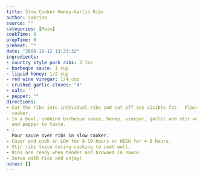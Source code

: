 ```yaml
---
title: Slow Cooker Honey-Garlic Ribs
author: Sabrina
source: ""
categories: [Main]
cookTime: 0
prepTime: 0
preheat: ""
date: "2008-10-12 13:23:32"
ingredients:
- country style pork ribs: 3 lbs
- barbeque sauce: 1 cup
- liquid honey: 1/2 cup
- red wine vinegar: 1/4 cup
- crushed garlic cloves: "4"
- salt: '`'
- pepper: ""
directions:
- Cut the ribs into individual ribs and cut off any visible fat.  Place ribs in slow
  cooker.
- In a bowl, combine barbeque sauce, honey, vinegar, garlic and stir well.  Add salt
  and pepper to taste.
- |
  Pour sauce over ribs in slow cooker.
- Cover and cook on LOW for 8-10 hours or HIGH for 4-6 hours.
- Stir ribs twice during cooking to coat well.
- Ribs are ready when tender and browned in sauce.
- Serve with rice and enjoy!
notes: []
---
```



